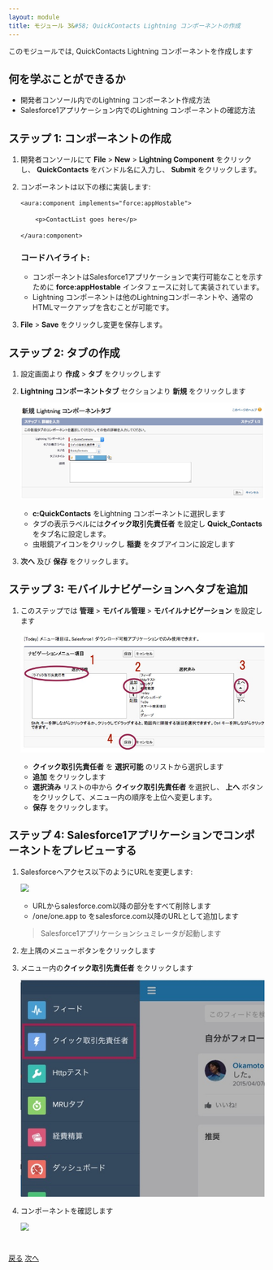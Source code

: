 ```yaml
---
layout: module
title: モジュール 3&#58; QuickContacts Lightning コンポーネントの作成
---
```


このモジュールでは, QuickContacts Lightning コンポーネントを作成します

## 何を学ぶことができるか
- 開発者コンソール内でのLightning コンポーネント作成方法
- Salesforce1アプリケーション内でのLightning コンポーネントの確認方法


## ステップ 1: コンポーネントの作成

1. 開発者コンソールにて **File** > **New** > **Lightning Component** をクリックし、 **QuickContacts** をバンドル名に入力し、 **Submit** をクリックします。

2. コンポーネントは以下の様に実装します:

    ```
    <aura:component implements="force:appHostable">

        <p>ContactList goes here</p>

    </aura:component>
    ```

    ### コードハイライト:
    - コンポーネントはSalesforce1アプリケーションで実行可能なことを示すために **force:appHostable** インタフェースに対して実装されています。
    - Lightning コンポーネントは他のLightningコンポーネントや、通常のHTMLマークアップを含むことが可能です。

1. **File** > **Save** をクリックし変更を保存します。


## ステップ 2: タブの作成

1. 設定画面より **作成** > **タブ** をクリックします

1. **Lightning コンポーネントタブ** セクションより **新規** をクリックします

    ![](images/lightning-component-tab.jpg)
    - **c:QuickContacts** をLightning コンポーネントに選択します
    - タブの表示ラベルには**クイック取引先責任者** を設定し **Quick_Contacts** をタブ名に設定します。
    - 虫眼鏡アイコンをクリックし **稲妻** をタブアイコンに設定します

1. **次へ** 及び **保存** をクリックします。


## ステップ 3: モバイルナビゲーションへタブを追加

1. このステップでは **管理** > **モバイル管理** > **モバイルナビゲーション** を設定します

    ![](images/mobile_nav.jpg)
    - **クイック取引先責任者** を **選択可能** のリストから選択します
    - **追加** をクリックします
    - **選択済み** リストの中から **クイック取引先責任者** を選択し、 **上へ** ボタンをクリックして、メニュー内の順序を上位へ変更します。
    - **保存** をクリックします。


## ステップ 4: Salesforce1アプリケーションでコンポーネントをプレビューする

1. Salesforceへアクセス以下のようにURLを変更します:

    ![](images/oneapp.jpg)
    - URLからsalesforce.com以降の部分をすべて削除します
    - /one/one.app to をsalesforce.com以降のURLとして追加します

    > Salesforce1アプリケーションシュミレータが起動します

1. 左上隅のメニューボタンをクリックします

1. メニュー内の**クイック取引先責任者** をクリックします

    ![](images/s1menu.jpg)

1. コンポーネントを確認します

    ![](images/version1.jpg)

<div class="row" style="margin-top:40px;">
<div class="col-sm-12">
<a href="create-apex-controller.html" class="btn btn-default"><i class="glyphicon glyphicon-chevron-left"></i> 戻る</a>
<a href="create-contactlist-component.html" class="btn btn-default pull-right">次へ <i class="glyphicon glyphicon-chevron-right"></i></a>
</div>
</div>
